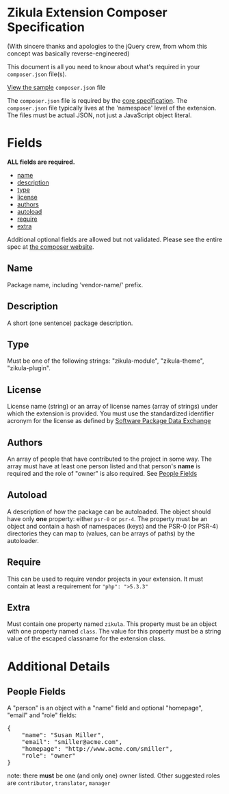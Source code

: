 Zikula Extension Composer Specification
=======================================
(With sincere thanks and apologies to the jQuery crew, from whom this concept was basically reverse-engineered)

This document is all you need to know about what's required in your `composer.json` file(s).

[View the sample](el/doc/sample-composer) `composer.json` file

The `composer.json` file is required by the [core specification](https://github.com/zikula/core/blob/1.3/UPGRADE-1.3.7.md#module-composerjson).
The `composer.json` file typically lives at the 'namespace' level of the extension. The files must be actual JSON, not
just a JavaScript object literal.


Fields
======

**ALL fields are required.**

 - [name](#name)
 - [description](#description)
 - [type](#type)
 - [license](#license)
 - [authors](#authors)
 - [autoload](#autoload)
 - [require](#require)
 - [extra](#extra)

Additional optional fields are allowed but not validated. Please see the entire spec at [the composer website](https://getcomposer.org/doc/04-schema.md#properties).


<a name="name"></a>Name
------

Package name, including 'vendor-name/' prefix.

<a name="description"></a>Description
------

A short (one sentence) package description.

<a name="type"></a>Type
------

Must be one of the following strings: "zikula-module", "zikula-theme", "zikula-plugin".

<a name="license"></a>License
------

License name (string) or an array of license names (array of strings) under which the extension is provided. You must
use the standardized identifier acronym for the license as defined by [Software Package Data Exchange](http://spdx.org/licenses/)

<a name="authors"></a>Authors
------

An array of people that have contributed to the project in some way. The array must have at least one person listed
and that person's **name** is required and the role of "owner" is also required. See [People Fields](#people-fields)

<a name="autoload"></a>Autoload
------

A description of how the package can be autoloaded. The object should have only **one** property: either `psr-0` or `psr-4`.
The property must be an object and contain a hash of namespaces (keys) and the PSR-0 (or PSR-4) directories they can map
to (values, can be arrays of paths) by the autoloader.

<a name="require"></a>Require
------

This can be used to require vendor projects in your extension. It must contain at least a requirement for `"php": ">5.3.3"`

<a name="extra"></a>Extra
------

Must contain one property named `zikula`. This property must be an object with one property named `class`. The value for
this property must be a string value of the escaped classname for the extension class.


Additional Details
==================

<a name="people-fields"></a>People Fields
-------------
A "person" is an object with a "name" field and optional "homepage", "email" and "role" fields:

<pre>
{
    "name": "Susan Miller",
    "email": "smiller@acme.com",
    "homepage": "http://www.acme.com/smiller",
    "role": "owner"
}
</pre>

note: there **must** be one (and only one) owner listed. Other suggested roles are `contributor`, `translator`, `manager`